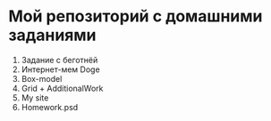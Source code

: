 # Мой репозиторий с домашними заданиями
1. Задание с беготнёй
2. Интернет-мем Doge
3. Box-model
4. Grid + AdditionalWork
5. My site
6. Homework.psd


